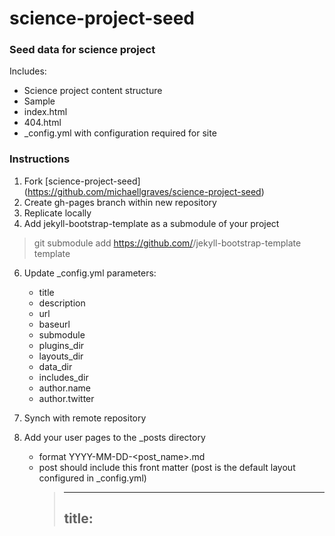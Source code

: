 # science-project-seed

### Seed data for science project
Includes:
* Science project content structure
* Sample
* index.html
* 404.html
* _config.yml with configuration required for site

### Instructions
1. Fork [science-project-seed] (https://github.com/michaellgraves/science-project-seed)
2. Create gh-pages branch within new repository
3. Replicate locally
4. Add jekyll-bootstrap-template as a submodule of your project
>
>git submodule add https://github.com/<user>/jekyll-bootstrap-template template
>
6. Update _config.yml parameters:
	* title
	* description
	* url
	* baseurl
	* submodule
	* plugins_dir 
	* layouts_dir
	* data_dir
	* includes_dir
	* author.name
	* author.twitter

7. Synch with remote repository
8. Add your user pages to the _posts directory
	* format YYYY-MM-DD-<post_name>.md
	* post should include this front matter (post is the default layout configured in _config.yml)
		>---
		>title: <title of your post>
		>tags: <any tags>
		>---	
 

